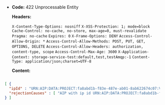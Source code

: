* **Code:** 422 Unprocessable Entity

  **Headers:**

  `X-Content-Type-Options: nosniff`
  `X-XSS-Protection: 1; mode=block`
  `Cache-Control: no-cache, no-store, max-age=0, must-revalidate`
  `Pragma: no-cache`
  `Expires: 0`
  `X-Frame-Options: DENY`
  `Access-Control-Allow-Origin: *`
  `Access-Control-Allow-Methods: POST, PUT, GET, OPTIONS, DELETE`
  `Access-Control-Allow-Headers: authorization, content-type, scope`
  `Access-Control-Max-Age: 3600`
  `X-Application-Context: storage-service-test:default,test,testAmqp:-1`
  `Content-Type: application/json;charset=UTF-8`

  **Content:**

```json

[ {
  "ipId" : "URN:AIP:DATA:PROJECT:fa8abd1b-f83e-487e-ab01-8ab622674c07:V1",
  "rejectionCauses" : [ "AIP with ip id URN:AIP:DATA:PROJECT:fa8abd1b-f83e-487e-ab01-8ab622674c07:V1 already exists" ]
} ]
```